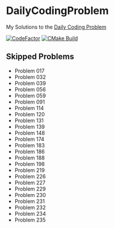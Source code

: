 # DailyCodingProblem

My Solutions to the [Daily Coding Problem](https://www.dailycodingproblem.com/)

[![CodeFactor](https://www.codefactor.io/repository/github/frazzer951/dailycodingproblem/badge)](https://www.codefactor.io/repository/github/frazzer951/dailycodingproblem)
[![CMake Build](https://github.com/Frazzer951/DailyCodingProblem/actions/workflows/ci.yml/badge.svg)](https://github.com/Frazzer951/DailyCodingProblem/actions/workflows/ci.yml)

## Skipped Problems

- Problem 017
- Problem 032
- Problem 039
- Problem 056
- Problem 059
- Problem 091
- Problem 114
- Problem 120
- Problem 131
- Problem 139
- Problem 148
- Problem 174
- Problem 183
- Problem 186
- Problem 188
- Problem 198
- Problem 219
- Problem 226
- Problem 227
- Problem 229
- Problem 230
- Problem 231
- Problem 232
- Problem 234
- Problem 235